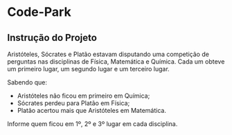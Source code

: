 # Code-Park

## Instrução do Projeto

Aristóteles, Sócrates e Platão estavam disputando uma competição de perguntas nas disciplinas de Física, Matemática e Química. Cada um obteve um primeiro lugar, um segundo lugar e um terceiro lugar.

Sabendo que:

- Aristóteles não ficou em primeiro em Química;
- Sócrates perdeu para Platão em Física;
- Platão acertou mais que Aristóteles em Matemática.

Informe quem ficou em 1º, 2º e 3º lugar em cada disciplina.
